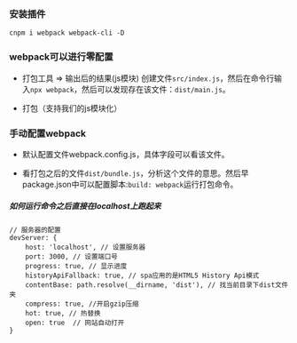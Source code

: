 ### 安装插件
```
cnpm i webpack webpack-cli -D
```

### webpack可以进行零配置
- 打包工具 => 输出后的结果(js模块)
创建文件`src/index.js`，然后在命令行输入`npx webpack`，然后可以发现存在该文件：`dist/main.js`。

- 打包（支持我们的js模块化）


### 手动配置webpack
- 默认配置文件webpack.config.js，具体字段可以看该文件。

- 看打包之后的文件`dist/bundle.js`，分析这个文件的意思。然后早package.json中可以配置脚本:`build: webpack`运行打包命令。

##### 如何运行命令之后直接在localhost上跑起来
```
// 服务器的配置
devServer: {
    host: 'localhost', // 设置服务器
    port: 3000, // 设置端口号
    progress: true, // 显示进度
    historyApiFallback: true, // spa应用的是HTML5 History Api模式
    contentBase: path.resolve(__dirname, 'dist'), // 找当前目录下dist文件夹
    compress: true, //开启gzip压缩
    hot: true, // 热替换
    open: true  // 网站自动打开
}
```
